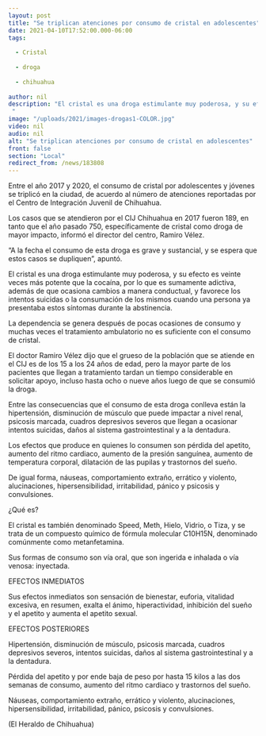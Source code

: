 ```yaml
---
layout: post
title: "Se triplican atenciones por consumo de cristal en adolescentes"
date: 2021-04-10T17:52:00.000-06:00
tags:
  
  - Cristal
  
  - droga
  
  - chihuahua
  
author: nil
description: "El cristal es una droga estimulante muy poderosa, y su efecto es veinte veces más potente que la cocaína "
image: "/uploads/2021/images-drogas1-COLOR.jpg"
video: nil
audio: nil
alt: "Se triplican atenciones por consumo de cristal en adolescentes"
front: false
section: "Local"
redirect_from: /news/183808
---
```


Entre el año 2017 y 2020, el consumo de cristal por adolescentes y jóvenes se triplicó en la ciudad, de acuerdo al número de atenciones reportadas por el Centro de Integración Juvenil de Chihuahua.

Los casos que se atendieron por el CIJ Chihuahua en 2017 fueron 189, en tanto que el año pasado 750, específicamente de cristal como droga de mayor impacto, informó el director del centro, Ramiro Vélez.

“A la fecha el consumo de esta droga es grave y sustancial, y se espera que estos casos se dupliquen”, apuntó.

El cristal es una droga estimulante muy poderosa, y su efecto es veinte veces más potente que la cocaína, por lo que es sumamente adictiva, además de que ocasiona cambios a manera conductual, y favorece los intentos suicidas o la consumación de los mismos cuando una persona ya presentaba estos síntomas durante la abstinencia.

La dependencia se genera después de pocas ocasiones de consumo y muchas veces el tratamiento ambulatorio no es suficiente con el consumo de cristal.

El doctor Ramiro Vélez dijo que el grueso de la población que se atiende en el CIJ es de los 15 a los 24 años de edad, pero la mayor parte de los pacientes que llegan a tratamiento tardan un tiempo considerable en solicitar apoyo, incluso hasta ocho o nueve años luego de que se consumió la droga.

Entre las consecuencias que el consumo de esta droga conlleva están la hipertensión, disminución de músculo que puede impactar a nivel renal, psicosis marcada, cuadros depresivos severos que llegan a ocasionar intentos suicidas, daños al sistema gastrointestinal y a la dentadura.

Los efectos que produce en quienes lo consumen son pérdida del apetito, aumento del ritmo cardiaco, aumento de la presión sanguínea, aumento de temperatura corporal, dilatación de las pupilas y trastornos del sueño.

De igual forma, náuseas, comportamiento extraño, errático y violento, alucinaciones, hipersensibilidad, irritabilidad, pánico y psicosis y convulsiones.

¿Qué es?

El cristal es también denominado Speed, Meth, Hielo, Vidrio, o Tiza, y se trata de un compuesto químico de fórmula molecular C10H15N, denominado comúnmente como metanfetamina.

Sus formas de consumo son vía oral, que son ingerida e inhalada o vía venosa: inyectada.

EFECTOS INMEDIATOS

Sus efectos inmediatos son sensación de bienestar, euforia, vitalidad excesiva, en resumen, exalta el ánimo, hiperactividad, inhibición del sueño y el apetito y aumenta el apetito sexual.

EFECTOS POSTERIORES

Hipertensión, disminución de músculo, psicosis marcada, cuadros depresivos severos, intentos suicidas, daños al sistema gastrointestinal y a la dentadura.

Pérdida del apetito y por ende baja de peso por hasta 15 kilos a las dos semanas de consumo, aumento del ritmo cardiaco y trastornos del sueño.

Náuseas, comportamiento extraño, errático y violento, alucinaciones, hipersensibilidad, irritabilidad, pánico, psicosis y convulsiones.

(El Heraldo de Chihuahua)